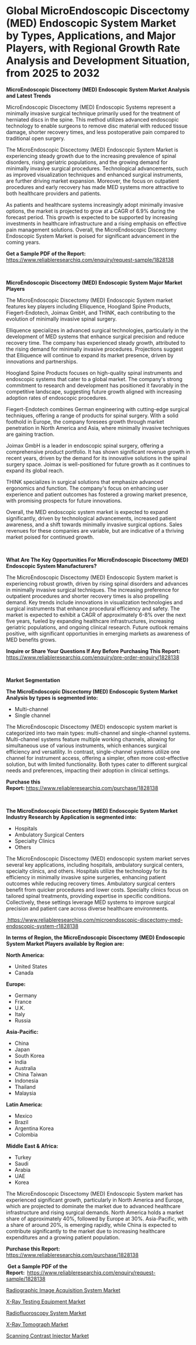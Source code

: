 <p><h1>Global MicroEndoscopic Discectomy (MED) Endoscopic System Market by Types, Applications, and Major Players, with Regional Growth Rate Analysis and Development Situation, from 2025 to 2032</h1></p><p><strong>MicroEndoscopic Discectomy (MED) Endoscopic System Market Analysis and Latest Trends</strong></p>
<p><p>MicroEndoscopic Discectomy (MED) Endoscopic Systems represent a minimally invasive surgical technique primarily used for the treatment of herniated discs in the spine. This method utilizes advanced endoscopic technology to enable surgeons to remove disc material with reduced tissue damage, shorter recovery times, and less postoperative pain compared to traditional open surgery.</p><p>The MicroEndoscopic Discectomy (MED) Endoscopic System Market is experiencing steady growth due to the increasing prevalence of spinal disorders, rising geriatric populations, and the growing demand for minimally invasive surgical procedures. Technological advancements, such as improved visualization techniques and enhanced surgical instruments, are further driving market expansion. Moreover, the focus on outpatient procedures and early recovery has made MED systems more attractive to both healthcare providers and patients.</p><p>As patients and healthcare systems increasingly adopt minimally invasive options, the market is projected to grow at a CAGR of 6.9% during the forecast period. This growth is expected to be supported by increasing investments in healthcare infrastructure and a rising emphasis on effective pain management solutions. Overall, the MicroEndoscopic Discectomy Endoscopic System Market is poised for significant advancement in the coming years.</p></p>
<p><strong>Get a Sample PDF of the Report:&nbsp;</strong> <a href="https://www.reliableresearchiq.com/enquiry/request-sample/1828138?utm_campaign=1842&utm_medium=2&utm_source=Github&utm_content=ia&utm_term=05032025&utm_id=microendoscopic-discectomy-med-endoscopic-system">https://www.reliableresearchiq.com/enquiry/request-sample/1828138</a></p>
<p>&nbsp;</p>
<p><strong>MicroEndoscopic Discectomy (MED) Endoscopic System Major Market Players</strong></p>
<p><p>The MicroEndoscopic Discectomy (MED) Endoscopic System market features key players including Elliquence, Hoogland Spine Products, Fiegert-Endotech, Joimax GmbH, and THINK, each contributing to the evolution of minimally invasive spinal surgery.</p><p>Elliquence specializes in advanced surgical technologies, particularly in the development of MED systems that enhance surgical precision and reduce recovery time. The company has experienced steady growth, attributed to the rising demand for minimally invasive procedures. Projections suggest that Elliquence will continue to expand its market presence, driven by innovations and partnerships.</p><p>Hoogland Spine Products focuses on high-quality spinal instruments and endoscopic systems that cater to a global market. The company's strong commitment to research and development has positioned it favorably in the competitive landscape, suggesting future growth aligned with increasing adoption rates of endoscopic procedures.</p><p>Fiegert-Endotech combines German engineering with cutting-edge surgical techniques, offering a range of products for spinal surgery. With a solid foothold in Europe, the company foresees growth through market penetration in North America and Asia, where minimally invasive techniques are gaining traction. </p><p>Joimax GmbH is a leader in endoscopic spinal surgery, offering a comprehensive product portfolio. It has shown significant revenue growth in recent years, driven by the demand for its innovative solutions in the spinal surgery space. Joimax is well-positioned for future growth as it continues to expand its global reach.</p><p>THINK specializes in surgical solutions that emphasize advanced ergonomics and function. The company's focus on enhancing user experience and patient outcomes has fostered a growing market presence, with promising prospects for future innovations.</p><p>Overall, the MED endoscopic system market is expected to expand significantly, driven by technological advancements, increased patient awareness, and a shift towards minimally invasive surgical options. Sales revenues for these companies are variable, but are indicative of a thriving market poised for continued growth.</p></p>
<p>&nbsp;</p>
<p><strong>What Are The Key Opportunities For MicroEndoscopic Discectomy (MED) Endoscopic System Manufacturers?</strong></p>
<p><p>The MicroEndoscopic Discectomy (MED) Endoscopic System market is experiencing robust growth, driven by rising spinal disorders and advances in minimally invasive surgical techniques. The increasing preference for outpatient procedures and shorter recovery times is also propelling demand. Key trends include innovations in visualization technologies and surgical instruments that enhance procedural efficiency and safety. The market is expected to exhibit a CAGR of approximately 6-8% over the next five years, fueled by expanding healthcare infrastructures, increasing geriatric populations, and ongoing clinical research. Future outlook remains positive, with significant opportunities in emerging markets as awareness of MED benefits grows.</p></p>
<p><strong>Inquire or Share Your Questions If Any Before Purchasing This Report:</strong> <a href="https://www.reliableresearchiq.com/enquiry/pre-order-enquiry/1828138?utm_campaign=1842&utm_medium=2&utm_source=Github&utm_content=ia&utm_term=05032025&utm_id=microendoscopic-discectomy-med-endoscopic-system">https://www.reliableresearchiq.com/enquiry/pre-order-enquiry/1828138</a></p>
<p>&nbsp;</p>
<p><strong>Market Segmentation</strong></p>
<p><strong>The MicroEndoscopic Discectomy (MED) Endoscopic System Market Analysis by types is segmented into:</strong></p>
<p><ul><li>Multi-channel</li><li>Single channel</li></ul></p>
<p><p>The MicroEndoscopic Discectomy (MED) endoscopic system market is categorized into two main types: multi-channel and single-channel systems. Multi-channel systems feature multiple working channels, allowing for simultaneous use of various instruments, which enhances surgical efficiency and versatility. In contrast, single-channel systems utilize one channel for instrument access, offering a simpler, often more cost-effective solution, but with limited functionality. Both types cater to different surgical needs and preferences, impacting their adoption in clinical settings.</p></p>
<p><strong>Purchase this Report:&nbsp;</strong><a href="https://www.reliableresearchiq.com/purchase/1828138?utm_campaign=1842&utm_medium=2&utm_source=Github&utm_content=ia&utm_term=05032025&utm_id=microendoscopic-discectomy-med-endoscopic-system">https://www.reliableresearchiq.com/purchase/1828138</a></p>
<p>&nbsp;</p>
<p><strong>The MicroEndoscopic Discectomy (MED) Endoscopic System Market Industry Research by Application is segmented into:</strong></p>
<p><ul><li>Hospitals</li><li>Ambulatory Surgical Centers</li><li>Specialty Clinics</li><li>Others</li></ul></p>
<p><p>The MicroEndoscopic Discectomy (MED) endoscopic system market serves several key applications, including hospitals, ambulatory surgical centers, specialty clinics, and others. Hospitals utilize the technology for its efficiency in minimally invasive spine surgeries, enhancing patient outcomes while reducing recovery times. Ambulatory surgical centers benefit from quicker procedures and lower costs. Specialty clinics focus on tailored spinal treatments, providing expertise in specific conditions. Collectively, these settings leverage MED systems to improve surgical precision and patient care across diverse healthcare environments.</p></p>
<p><a href="https://www.reliableresearchiq.com/microendoscopic-discectomy-med-endoscopic-system-r1828138?utm_campaign=1842&utm_medium=2&utm_source=Github&utm_content=ia&utm_term=05032025&utm_id=microendoscopic-discectomy-med-endoscopic-system">&nbsp;https://www.reliableresearchiq.com/microendoscopic-discectomy-med-endoscopic-system-r1828138</a></p>
<p><strong>In terms of Region, the MicroEndoscopic Discectomy (MED) Endoscopic System Market Players available by Region are:</strong></p>
<p>
    <p> <strong> North America: </strong>
        <ul>
            <li>United States</li>
            <li>Canada</li>
        </ul>
        </p> 
    <p> <strong> Europe: </strong>
        <ul>
            <li>Germany</li>
            <li>France</li>
            <li>U.K.</li>
            <li>Italy</li>
            <li>Russia</li>
        </ul>
        </p> 
    <p> <strong> Asia-Pacific: </strong>
        <ul>
            <li>China</li>
            <li>Japan</li>
            <li>South Korea</li>
            <li>India</li>
            <li>Australia</li>
            <li>China Taiwan</li>
            <li>Indonesia</li>
            <li>Thailand</li>
            <li>Malaysia</li>
        </ul>
        </p> 
    <p> <strong> Latin America: </strong>
        <ul>
            <li>Mexico</li>
            <li>Brazil</li>
            <li>Argentina Korea</li>
            <li>Colombia</li>
        </ul>
        </p> 
    <p> <strong> Middle East & Africa: </strong>
        <ul>
            <li>Turkey</li>
            <li>Saudi</li>
            <li>Arabia</li>
            <li>UAE</li>
            <li>Korea</li>
        </ul>
    </p>
    </p>
<p><p>The MicroEndoscopic Discectomy (MED) Endoscopic System market has experienced significant growth, particularly in North America and Europe, which are projected to dominate the market due to advanced healthcare infrastructure and rising surgical demands. North America holds a market share of approximately 40%, followed by Europe at 30%. Asia-Pacific, with a share of around 20%, is emerging rapidly, while China is expected to contribute significantly to the market due to increasing healthcare expenditures and a growing patient population.</p></p>
<p><strong>Purchase this Report: </strong><a href="https://www.reliableresearchiq.com/purchase/1828138?utm_campaign=1842&utm_medium=2&utm_source=Github&utm_content=ia&utm_term=05032025&utm_id=microendoscopic-discectomy-med-endoscopic-system">https://www.reliableresearchiq.com/purchase/1828138</a></p>
<p>&nbsp;<strong>Get a Sample PDF of the Report:&nbsp;&nbsp;</strong><a href="https://www.reliableresearchiq.com/enquiry/request-sample/1828138?utm_campaign=1842&utm_medium=2&utm_source=Github&utm_content=ia&utm_term=05032025&utm_id=microendoscopic-discectomy-med-endoscopic-system">https://www.reliableresearchiq.com/enquiry/request-sample/1828138</a></p>
<p><strong></strong></p>
<p><p><a href="https://github.com/iperitvik8/Market-Research-Report-List-1/blob/main/radiographic-image-acquisition-system-market.md?utm_campaign=1842&utm_medium=2&utm_source=Github&utm_content=ia&utm_term=05032025&utm_id=microendoscopic-discectomy-med-endoscopic-system">Radiographic Image Acquisition System Market</a></p><p><a href="https://github.com/kadutjoelly83/Market-Research-Report-List-1/blob/main/x-ray-testing-equipment-market.md?utm_campaign=1842&utm_medium=2&utm_source=Github&utm_content=ia&utm_term=05032025&utm_id=microendoscopic-discectomy-med-endoscopic-system">X-Ray Testing Equipment Market</a></p><p><a href="https://github.com/frodanlert/Market-Research-Report-List-1/blob/main/radiofluoroscopy-system-market.md?utm_campaign=1842&utm_medium=2&utm_source=Github&utm_content=ia&utm_term=05032025&utm_id=microendoscopic-discectomy-med-endoscopic-system">Radiofluoroscopy System Market</a></p><p><a href="https://github.com/sozanatacda/Market-Research-Report-List-1/blob/main/x-ray-tomograph-market.md?utm_campaign=1842&utm_medium=2&utm_source=Github&utm_content=ia&utm_term=05032025&utm_id=microendoscopic-discectomy-med-endoscopic-system">X-Ray Tomograph Market</a></p><p><a href="https://github.com/ilanarohalgh/Market-Research-Report-List-1/blob/main/scanning-contrast-injector-market.md?utm_campaign=1842&utm_medium=2&utm_source=Github&utm_content=ia&utm_term=05032025&utm_id=microendoscopic-discectomy-med-endoscopic-system">Scanning Contrast Injector Market</a></p></p>